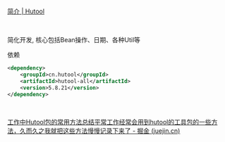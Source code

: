 ‍

[简介 | Hutool](https://doc.hutool.cn/pages/index/)

‍

简化开发, 核心包括Bean操作、日期、各种Util等

依赖

```xml
<dependency>
    <groupId>cn.hutool</groupId>
    <artifactId>hutool-all</artifactId>
    <version>5.8.21</version>
</dependency>
```

‍

[工作中Hutool包的常用方法总结平常工作经常会用到hutool的工具包的一些方法，久而久之我就把这些方法慢慢记录下来了 - 掘金 (juejin.cn)](https://juejin.cn/post/7309757415871266867)

‍
